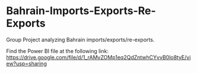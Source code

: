 # Bahrain-Imports-Exports-Re-Exports
Group Project analyzing Bahrain imports/exports/re-exports.

Find the Power BI file at the following link: https://drive.google.com/file/d/1_rAMvZOMp1eq2QdZntwhCYvvB0lo8tyE/view?usp=sharing 
